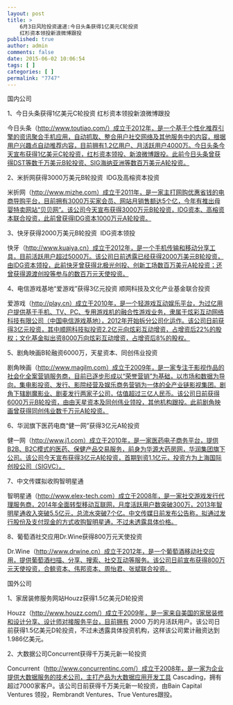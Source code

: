 ```yaml
---
layout: post
title: >
    6月3日风险投资速递:今日头条获得1亿美元C轮投资
    红杉资本领投新浪微博跟投
published: true
author: admin
comments: false
date: 2015-06-02 10:06:54
tags: [ ]
categories: [ ]
permalink: "7747"
---
```



国内公司

1、今日头条获得1亿美元C轮投资 红杉资本领投新浪微博跟投

今日头条（http://www.toutiao.com/）成立于2012年，是一个基于个性化推荐引擎的资讯聚合手机应用，自动抓取、整合用户社交网络及其他服务中的内容，根据用户兴趣点自动推荐内容，目前拥有1.2亿用户、月活跃用户4000万。今日头条今天宣布获得1亿美元C轮投资，红杉资本领投、新浪微博跟投。此前今日头条曾获得DST等数千万美元B轮投资、SIG海纳亚洲等数百万美元A轮投资。

2、米折网获得3000万美元B轮投资  IDG及高榕资本投资

米折网（http://www.mizhe.com）成立于2011年，是一家主打网购优惠省钱的电商导购平台，目前拥有3000万买家会员、网站月销售额达5个亿，今年有推出母婴特卖网站“贝贝网”。该公司今天宣布获得3000万元B轮投资，IDG资本、高榕资本联合投资，此前曾获得IDG资本1000万元A轮投资。

3、快牙获得2000万美元B轮投资  IDG资本领投

快牙（http://www.kuaiya.cn）成立于2012年，是一个手机传输和移动分享工具，目前活跃用户超过5000万。该公司日前透露已经获得2000万美元B轮投资，由IDG资本领投，此前快牙曾获得北极光创投、创新工场数百万美元A轮投资；还曾获得源渡创投等参与的数百万元天使投资。

4、电信游戏基地“爱游戏”获得3亿元投资 顺网科技及文化产业基金联合投资

爱游戏（http://play.cn）成立于2010年，是一个轻游戏互动娱乐平台，为过亿用户提供基于手机、TV、PC、专用游戏机的融合性游戏业务，隶属于炫彩互动网络科技有限公司（中国电信游戏基地），2012年开始拆分公司化运作。该公司日前获得3亿元投资，其中顺网科技拟投资2.2亿元向炫彩互动增资，占增资后22%的股权；文化基金拟出资8000万向炫彩互动增资，占增资后8%的股权。

5、剧角映画B轮融资6000万，天星资本、同创伟业投资

剧角映画（http://www.magilm.com）成立于2009年，是一家专注于影视作品的社会化全案营销服务商，目前已逐步形成以“荣誉营销”为基础，以市场和数据为导向，集电影投资、发行、影院经营及娱乐商务营销为一体的全产业链影视集团。剧角下辖剧魔影业、剧麦发行两家子公司，估值超过三亿人民币。该公司日前获得6000万元B轮投资，由由天星资本及同创伟业领投，其他机构跟投。此前剧角映画曾获得同创伟业数千万元A轮投资。

6、华润旗下医药电商“健一网”获得3亿元A轮投资

健一网（http://www.j1.com）成立于2010年，是一家医药电子商务平台，提供B2B、B2C模式的医药、保健产品交易服务，前身为华源大药房网，华润集团旗下公司。该公司今天宣布获得3亿元A轮投资，首期到资1.1亿元，投资方为上海国际创投公司（SIGVC）。

7、中文传媒拟收购智明星通

智明星通（http://www.elex-tech.com）成立于2008年，是一家社交游戏发行代理服务商，2014年全面转型移动互联网，月度活跃用户数突破300万，2013年智明星通收入突破5.5亿元，总流水突破7个亿。中文传媒日前发布公告称，拟通过发行股份及支付现金的方式收购智明星通，不过未透露具体价格。

8、葡萄酒社交应用Dr.Wine获得800万元天使投资

Dr.Wine（http://www.drwine.cn）成立于2012年，是一个葡萄酒移动社交应用，提供葡萄酒扫描、分享、搜索、社交互动等服务。该公司日前宣布获得800万元天使投资，合鲸资本、伟邦资本、周怡君、张斌联合投资。

国外公司

1、家居装修服务网站Houzz获得1.5亿美元D轮投资

Houzz（http://www.houzz.com/）成立于2009年，是一家来自美国的家居装修和设计分享、设计师对接服务平台，目前拥有 2000 万的月活跃用户。该公司日前获得1.5亿美元D轮投资，不过未透露具体投资机构，这样该公司累计融资达到1.986亿美元。

2、大数据公司Concurrent获得千万美元新一轮投资

Concurrent（http://www.concurrentinc.com/）成立于2008年，是一家为企业提供大数据服务的技术公司，主打产品为大数据应用开发工具 Cascading，拥有超过7000家客户。该公司日前获得千万美元新一轮投资，由Bain Capital Ventures 领投，Rembrandt Ventures、True Ventures跟投。